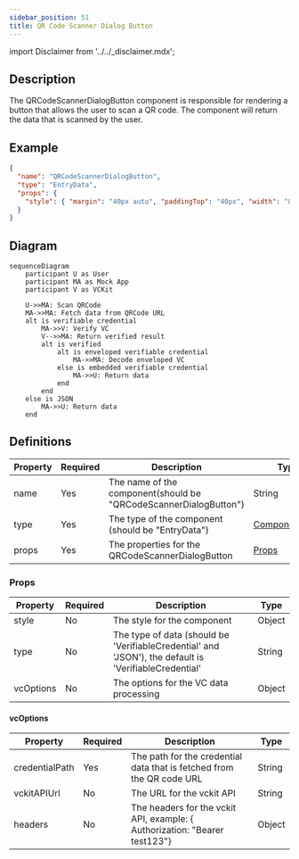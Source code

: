 ```yaml
---
sidebar_position: 51
title: QR Code Scanner Dialog Button
---
```


import Disclaimer from '../../\_disclaimer.mdx';

<Disclaimer />

## Description

The QRCodeScannerDialogButton component is responsible for rendering a button that allows the user to scan a QR code. The component will return the data that is scanned by the user.

## Example

```json
{
  "name": "QRCodeScannerDialogButton",
  "type": "EntryData",
  "props": {
    "style": { "margin": "40px auto", "paddingTop": "40px", "width": "80%" }
  }
}
```

## Diagram

```mermaid
sequenceDiagram
    participant U as User
    participant MA as Mock App
    participant V as VCKit

    U->>MA: Scan QRCode
    MA->>MA: Fetch data from QRCode URL
    alt is verifiable credential
        MA->>V: Verify VC
        V-->>MA: Return verified result
        alt is verified
            alt is enveloped verifiable credential
                MA->>MA: Decode enveloped VC
            else is embedded verifiable credential
                MA->>U: Return data
            end
        end
    else is JSON
        MA->>U: Return data
    end
```

## Definitions

| Property | Required | Description                                                      | Type                                                                    |
| -------- | -------- | ---------------------------------------------------------------- | ----------------------------------------------------------------------- |
| name     | Yes      | The name of the component(should be "QRCodeScannerDialogButton") | String                                                                  |
| type     | Yes      | The type of the component (should be "EntryData")                | [ComponentType](/docs/mock-apps/common/component-type)                  |
| props    | Yes      | The properties for the QRCodeScannerDialogButton                 | [Props](/docs/mock-apps/components/qr-code-scanner-dialog-button#props) |

### Props

| Property  | Required | Description                                                                                           | Type   |
| --------- | -------- | ----------------------------------------------------------------------------------------------------- | ------ |
| style     | No       | The style for the component                                                                           | Object |
| type      | No       | The type of data (should be 'VerifiableCredential' and 'JSON'), the default is 'VerifiableCredential' | String |
| vcOptions | No       | The options for the VC data processing                                                                | Object |

#### vcOptions

| Property       | Required | Description                                                                  | Type   |
| -------------- | -------- | ---------------------------------------------------------------------------- | ------ |
| credentialPath | Yes      | The path for the credential data that is fetched from the QR code URL        | String |
| vckitAPIUrl    | No       | The URL for the vckit API                                                    | String |
| headers        | No       | The headers for the vckit API, example: \{ Authorization: "Bearer test123"\} | Object |
